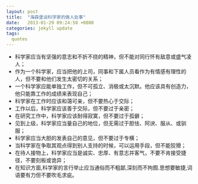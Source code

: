 ```yaml
---
layout: post
title:  "海森堡谈科学家的做人处事"
date:   2013-01-29 09:24:58 +0800
categories: jekyll update
tags:
  quotes 
---
```

- 科学家应当有坚强的意志和不折不挠的精神，但不能对同行怀有敌意或盛气凌人；
- 作为一个科学家，应当把他的上司，同事和下属人员看作为有情感有理性的人，但不要和他们发生太密切的关系；
- 一个科学家应能单独工作，但不可孤立、消极或太沉默。他应该具有创造力，他只能靠工作的成绩来表现自己；
- 科学家在工作时应该和蔼可亲，但不要热心于交际；
- 工作以后，科学家应该善于交际，但不要过于亲密；
- 在研究工作中，科学家应该耐得寂寞，但不要过于孤僻；
- 见到上级，科学家应当量自己的地位，但无需过于胆怯、阿谀、服从、或驯服；
- 科学家应当大胆的发表自己的意见，但不要过于专横；
- 当科学家在争取其观点得到别人支持的时候，可以运用手段，但不能狡猾；
- 在待人接物上，科学家应当是诚实、忠厚、有意志并客气，不要不肯接受捷径，不要刻板或诡异；
- 在知识方面,科学家的言行举止应当通俗而不粗鄙,深刻而不拘囿.思想要敏捷,词语要有力但不要吹毛求疵。
